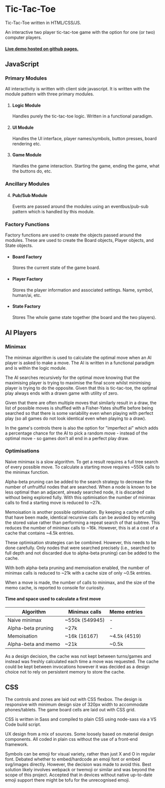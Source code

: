 # Tic-Tac-Toe

Tic-Tac-Toe written in HTML/CSS/JS.

An interactive two player tic-tac-toe game with the option for one (or two) computer players.

#### [Live demo hosted on github pages.](https://louissxu.github.io/tictactoe)

## JavaScript
### Primary Modules
All interactivity is written with client side javascript. It is written with the module pattern with three primary modules.
1. #### Logic Module
    Handles purely the tic-tac-toe logic. Written in a functional paradigm.
2. #### UI Module
    Handles the UI interface, player names/symbols, button presses, board rendering etc.
3. #### Game Module
    Handles the game interaction. Starting the game, ending the game, what the buttons do, etc.

### Ancillary Modules
4. #### Pub/Sub Module
    Events are passed around the modules using an eventbus/pub-sub pattern which is handled by this module.

### Factory Functions
Factory functions are used to create the objects passed around the modules. These are used to create the Board objects, Player objects, and State objects.
* #### Board Factory
    Stores the current state of the game board.
* #### Player Factory
    Stores the player information and associated settings. Name, symbol, human/ai, etc.
* #### State Factory
    Stores The whole game state together (the board and the two players).

## AI Players
### Minimax
The minimax algorithm is used to calculate the optimal move when an AI player is asked to make a move. The AI is written in a functional paradigm and is within the logic module.

The AI searches recursively for the optimal move knowing that the maximising player is trying to maximise the final score whilst minimising player is trying to do the opposite. Given that this is tic-tac-toe, the optimal play always ends with a drawn game with utility of zero.

Given that there are often multiple moves that similarly result in a draw, the list of possible moves is shuffled with a Fisher-Yates shuffle before being searched so that there is some variability even when playing with perfect play (so all games do not look identical even when playing to a draw).

In the game's controls there is also the option for "imperfect ai" which adds a percentage chance for the AI to pick a random move - instead of the optimal move - so games don't all end in a perfect play draw.

### Optimisations
Naive minimax is a slow algorithm. To get a result requires a full tree search of every possible move. To calculate a starting move requires ~550k calls to the minimax function.

Alpha-beta pruning can be added to the search strategy to decrease the number of unfruitful nodes that are searched. When a node is known to be less optimal than an adjacent, already searched node, it is discarded without being explored fully. With this optimisation the number of minimax calls to find a starting move is reduced to ~27k.

Memoisation is another possible optimisation. By keeping a cache of calls that have been made, identical recursive calls can be avoided by returning the stored value rather than performing a repeat search of that subtree. This reduces the number of minimax calls to ~16k. However, this is at a cost of a cache that contains ~4.5k entries.

These optimisation strategies can be combined. However, this needs to be done carefully. Only nodes that were searched precisely (i.e., searched to full depth and not discarded due to alpha-beta pruning) can be added to the cache.

With both alpha-beta pruning and memoisation enabled, the number of minimax calls is reduced to ~21k with a cache size of only ~0.5k entries.

When a move is made, the number of calls to minimax, and the size of the memo cache, is reported to console for curiosity.

#### Time and space used to calculate a first move
Algorithm | Minimax calls | Memo entries
----------|----------|----------
Naive minimax | ~550k (549945) | -
Alpha-beta pruning| ~27k | -
Memoisation | ~16k (16167) | ~4.5k (4519)
Alpha-beta and memo | ~21k | ~0.5k

As a design decision, the cache was not kept between turns/games and instead was freshly calculated each time a move was requested. The cache could be kept between invocations however it was decided as a design choice not to rely on persistent memory to store the cache.

## CSS
The controls and zones are laid out with CSS flexbox. The design is responsive with minimum design size of 320px width to accommodate phones/tablets. The game board cells are laid out with CSS grid.

CSS is written in Sass and compiled to plain CSS using node-sass via a VS Code build script.

UX design from a mix of sources. Some loosely based on material design components. All coded in plain css without the use of a front-end framework.

Symbols can be emoji for visual variety, rather than just X and O in regular font. Debated whether to embed/hardcode an emoji font or embed svg/images directly. However, the decision was made to avoid this. Best solution likely involves webpack or twemoji or similar and was beyond the scope of this project. Accepted that in devices without native up-to-date emoji support there might be tofu for the unrecognised emoji.
